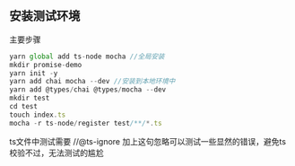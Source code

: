 ## 安装测试环境
主要步骤
```javascript
yarn global add ts-node mocha //全局安装
mkdir promise-demo
yarn init -y
yarn add chai mocha --dev //安装到本地环境中
yarn add @types/chai @types/mocha --dev
mkdir test
cd test
touch index.ts
mocha -r ts-node/register test/**/*.ts
```

ts文件中测试需要
//@ts-ignore 加上这句忽略可以测试一些显然的错误，避免ts校验不过，无法测试的尴尬